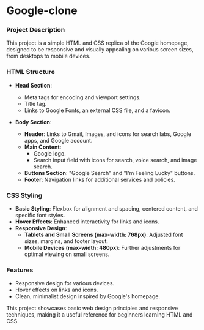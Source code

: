 # Google-clone

### Project Description

This project is a simple HTML and CSS replica of the Google homepage, designed to be responsive and visually appealing on various screen sizes, from desktops to mobile devices. 

### HTML Structure

- **Head Section**: 
  - Meta tags for encoding and viewport settings.
  - Title tag.
  - Links to Google Fonts, an external CSS file, and a favicon.

- **Body Section**: 
  - **Header**: Links to Gmail, Images, and icons for search labs, Google apps, and Google account.
  - **Main Content**: 
    - Google logo.
    - Search input field with icons for search, voice search, and image search.
  - **Buttons Section**: "Google Search" and "I'm Feeling Lucky" buttons.
  - **Footer**: Navigation links for additional services and policies.

### CSS Styling

- **Basic Styling**: Flexbox for alignment and spacing, centered content, and specific font styles.
- **Hover Effects**: Enhanced interactivity for links and icons.
- **Responsive Design**:
  - **Tablets and Small Screens (max-width: 768px)**: Adjusted font sizes, margins, and footer layout.
  - **Mobile Devices (max-width: 480px)**: Further adjustments for optimal viewing on small screens.

### Features

- Responsive design for various devices.
- Hover effects on links and icons.
- Clean, minimalist design inspired by Google's homepage.

This project showcases basic web design principles and responsive techniques, making it a useful reference for beginners learning HTML and CSS.
